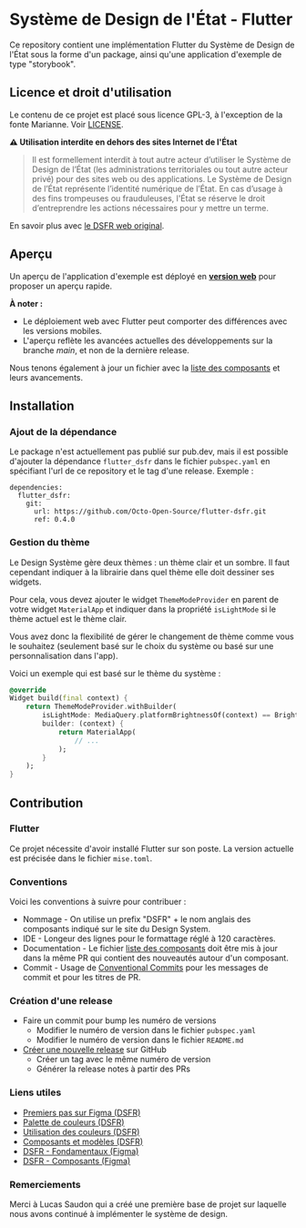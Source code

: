 # Système de Design de l'État - Flutter

Ce repository contient une implémentation Flutter du Système de Design de l'État sous la forme d'un package, ainsi qu'une application d'exemple de type "storybook".

## Licence et droit d'utilisation

Le contenu de ce projet est placé sous licence GPL-3, à l'exception de la fonte Marianne. Voir [LICENSE](LICENSE).

**⚠️ Utilisation interdite en dehors des sites Internet de l'État**

> Il est formellement interdit à tout autre acteur d’utiliser le Système de Design de l’État (les administrations territoriales ou tout autre acteur privé) pour des sites web ou des applications. Le Système de Design de l’État représente l’identité numérique de l’État. En cas d’usage à des fins trompeuses ou frauduleuses, l'État se réserve le droit d’entreprendre les actions nécessaires pour y mettre un terme.

En savoir plus avec [le DSFR web original](https://github.com/GouvernementFR/dsfr).

## Aperçu

Un aperçu de l'application d'exemple est déployé en [**version web**](https://octo-open-source.github.io/flutter-dsfr/) pour proposer un aperçu rapide.

**À noter :**
- Le déploiement web avec Flutter peut comporter des différences avec les versions mobiles.
- L'aperçu reflète les avancées actuelles des développements sur la branche *main*, et non de la dernière release.

Nous tenons également à jour un fichier avec la [liste des composants](components.md) et leurs avancements.

## Installation

### Ajout de la dépendance

Le package n'est actuellement pas publié sur pub.dev, mais il est possible d'ajouter la dépendance `flutter_dsfr` dans le fichier `pubspec.yaml` en spécifiant l'url de ce repository et le tag d'une release. Exemple :

```
dependencies:
  flutter_dsfr:
    git:
      url: https://github.com/Octo-Open-Source/flutter-dsfr.git
      ref: 0.4.0
```

### Gestion du thème

Le Design Système gère deux thèmes : un thème clair et un sombre. Il faut cependant indiquer à la librairie dans quel thème elle doit dessiner ses widgets.

Pour cela, vous devez ajouter le widget `ThemeModeProvider` en parent de votre widget `MaterialApp` et indiquer dans la propriété `isLightMode` si le thème actuel est le thème clair.

Vous avez donc la flexibilité de gérer le changement de thème comme vous le souhaitez (seulement basé sur le choix du système ou basé sur une personnalisation dans l'app).

Voici un exemple qui est basé sur le thème du système :

```dart
@override
Widget build(final context) {
    return ThemeModeProvider.withBuilder(
        isLightMode: MediaQuery.platformBrightnessOf(context) == Brightness.light,
        builder: (context) {
            return MaterialApp(
                // ...
            );
        }
    );
}
```

## Contribution

### Flutter

Ce projet nécessite d'avoir installé Flutter sur son poste. La version actuelle est précisée dans le fichier `mise.toml`.

### Conventions

Voici les conventions à suivre pour contribuer :
- Nommage - On utilise un prefix "DSFR" + le nom anglais des composants indiqué sur le site du Design System.
- IDE - Longeur des lignes pour le formattage réglé à 120 caractères.
- Documentation - Le fichier [liste des composants](components.md) doit être mis à jour dans la même PR qui contient des nouveautés autour d'un composant.
- Commit - Usage de [Conventional Commits](https://www.conventionalcommits.org/) pour les messages de commit et pour les titres de PR.

### Création d'une release

- Faire un commit pour bump les numéro de versions
  - Modifier le numéro de version dans le fichier `pubspec.yaml`
  - Modifier le numéro de version dans le fichier `README.md`
- [Créer une nouvelle release](https://github.com/Octo-Open-Source/flutter-dsfr/releases) sur GitHub
  - Créer un tag avec le même numéro de version
  - Générer la release notes à partir des PRs

### Liens utiles

- [Premiers pas sur Figma (DSFR)](https://www.systeme-de-design.gouv.fr/prise-en-main-et-perimetre/designers/premiers-pas-sur-figma/)
- [Palette de couleurs (DSFR)](https://www.systeme-de-design.gouv.fr/fondamentaux/couleurs-palette/)
- [Utilisation des couleurs (DSFR)](https://www.systeme-de-design.gouv.fr/fondamentaux/couleurs-utilisation-dans-le-dsfr/)
- [Composants et modèles (DSFR)](https://www.systeme-de-design.gouv.fr/composants-et-modeles)
- [DSFR - Fondamentaux (Figma)](https://www.figma.com/community/file/1042832497184172837)
- [DSFR - Composants (Figma)](https://www.figma.com/community/file/1042832984468443942)

### Remerciements

Merci à Lucas Saudon qui a créé une première base de projet sur laquelle nous avons continué à implémenter le système de design.
